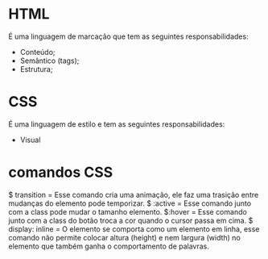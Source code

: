 # HTML
É uma linguagem de marcação que tem as seguintes responsabilidades:

- Conteúdo;
- Semântico (tags);
- Estrutura;

# CSS
É uma linguagem de estilo e tem as seguintes responsabilidades:

- Visual

# comandos CSS
$ transition = Esse comando cria uma animação, ele faz uma trasição entre mudanças do elemento
pode temporizar.
$ :active = Esse comando junto com a class pode mudar o tamanho elemento.
$:hover = Esse comando junto com a class do botão troca a cor quando o cursor passa em cima.
$ display: inline = O elemento se comporta como um elemento em linha, esse comando não permite
colocar altura (height) e nem largura (width) no elemento que também ganha o comportamento de 
palavras. 
